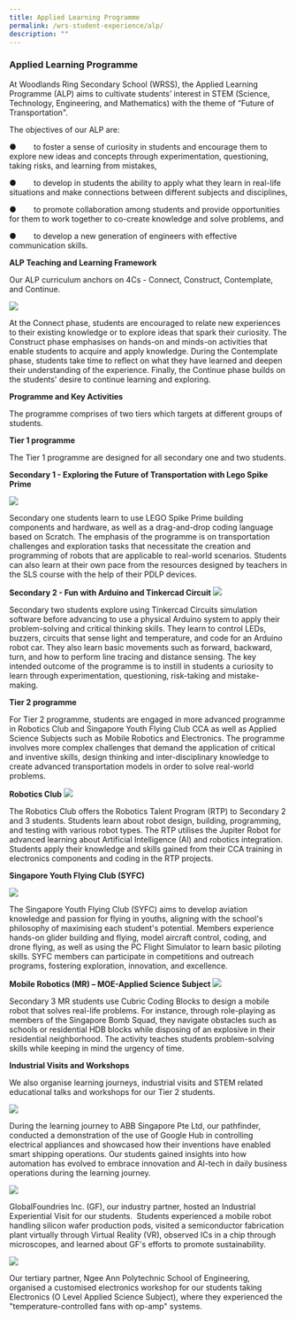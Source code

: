 ```yaml
---
title: Applied Learning Programme
permalink: /wrs-student-experience/alp/
description: ""
---
```

### **Applied Learning Programme**
At Woodlands Ring Secondary School (WRSS), the Applied Learning Programme (ALP) aims to cultivate students’ interest in STEM (Science, Technology, Engineering, and Mathematics) with the theme of “Future of Transportation".

The objectives of our ALP are: 

●        to foster a sense of curiosity in students and encourage them to explore new ideas and concepts through experimentation, questioning, taking risks, and learning from mistakes,

●        to develop in students the ability to apply what they learn in real-life situations and make connections between different subjects and disciplines,

●        to promote collaboration among students and provide opportunities for them to work together to co-create knowledge and solve problems, and

●        to develop a new generation of engineers with effective communication skills.

**ALP Teaching and Learning Framework**

Our ALP curriculum anchors on 4Cs - Connect, Construct, Contemplate, and Continue.

![](/images/Alp%20framework.jpg)

At the Connect phase, students are encouraged to relate new experiences to their existing knowledge or to explore ideas that spark their curiosity. The Construct phase emphasises on hands-on and minds-on activities that enable students to acquire and apply knowledge. During the Contemplate phase, students take time to reflect on what they have learned and deepen their understanding of the experience. Finally, the Continue phase builds on the students' desire to continue learning and exploring.

**Programme and Key Activities**

The programme comprises of two tiers which targets at different groups of students.

**Tier 1 programme**

The Tier 1 programme are designed for all secondary one and two students.

**Secondary 1 - Exploring the Future of Transportation with Lego Spike Prime**

![](/images/Alp%20pic%201%20&%202.jpg)

Secondary one students learn to use LEGO Spike Prime building components and hardware, as well as a drag-and-drop coding language based on Scratch. The emphasis of the programme is on transportation challenges and exploration tasks that necessitate the creation and programming of robots that are applicable to real-world scenarios. Students can also learn at their own pace from the resources designed by teachers in the SLS course with the help of their PDLP devices.

**Secondary 2 - Fun with Arduino and Tinkercad Circuit**
![](/images/Alp%20pic%203%20&%204.jpg)

  

Secondary two students explore using Tinkercad Circuits simulation software before advancing to use a physical Arduino system to apply their problem-solving and critical thinking skills. They learn to control LEDs, buzzers, circuits that sense light and temperature, and code for an Arduino robot car. They also learn basic movements such as forward, backward, turn, and how to perform line tracing and distance sensing. The key intended outcome of the programme is to instill in students a curiosity to learn through experimentation, questioning, risk-taking and mistake-making.

**Tier 2 programme**

For Tier 2 programme, students are engaged in more advanced programme in Robotics Club and Singapore Youth Flying Club CCA as well as Applied Science Subjects such as Mobile Robotics and Electronics. The programme involves more complex challenges that demand the application of critical and inventive skills, design thinking and inter-disciplinary knowledge to create advanced transportation models in order to solve real-world problems.

**Robotics Club**
![](/images/Alp%20pic%205%20&%206.jpg)

The Robotics Club offers the Robotics Talent Program (RTP) to Secondary 2 and 3 students. Students learn about robot design, building, programming, and testing with various robot types. The RTP utilises the Jupiter Robot for advanced learning about Artificial Intelligence (AI) and robotics integration. Students apply their knowledge and skills gained from their CCA training in electronics components and coding in the RTP projects.

**Singapore Youth Flying Club (SYFC)**

![](/images/Alp%20pic%207%20&%208.jpg)
 

The Singapore Youth Flying Club (SYFC) aims to develop aviation knowledge and passion for flying in youths, aligning with the school's philosophy of maximising each student's potential. Members experience hands-on glider building and flying, model aircraft control, coding, and drone flying, as well as using the PC Flight Simulator to learn basic piloting skills. SYFC members can participate in competitions and outreach programs, fostering exploration, innovation, and excellence.

**Mobile Robotics (MR) – MOE-Applied Science Subject**
![](/images/Alp%20pic%209%20&%2010.jpg)


Secondary 3 MR students use Cubric Coding Blocks to design a mobile robot that solves real-life problems. For instance, through role-playing as members of the Singapore Bomb Squad, they navigate obstacles such as schools or residential HDB blocks while disposing of an explosive in their residential neighborhood. The activity teaches students problem-solving skills while keeping in mind the urgency of time.

**Industrial Visits and Workshops**

We also organise learning journeys, industrial visits and STEM related educational talks and workshops for our Tier 2 students.

![](/images/Alp%20pic%2011%20&%2012.jpg)

During the learning journey to ABB Singapore Pte Ltd, our pathfinder, conducted a demonstration of the use of Google Hub in controlling electrical appliances and showcased how their inventions have enabled smart shipping operations. Our students gained insights into how automation has evolved to embrace innovation and AI-tech in daily business operations during the learning journey.

![](/images/Alp%20pic%2013%20&%2014.jpg)


GlobalFoundries Inc. (GF), our industry partner, hosted an Industrial Experiential Visit for our students.  Students experienced a mobile robot handling silicon wafer production pods, visited a semiconductor fabrication plant virtually through Virtual Reality (VR), observed ICs in a chip through microscopes, and learned about GF's efforts to promote sustainability.

![](/images/Alp%20pic%2015%20&%2016.jpg)
 

Our tertiary partner, Ngee Ann Polytechnic School of Engineering, organised a customised electronics workshop for our students taking Electronics (O Level Applied Science Subject), where they experienced the "temperature-controlled fans with op-amp" systems.

